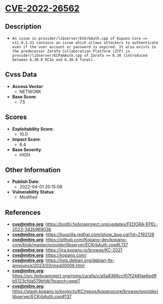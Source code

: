 
# [CVE-2022-26562](https://bodhi.fedoraproject.org/updates/FEDORA-EPEL-2023-342b96903b)

## Description

- `An issue in provider/libserver/ECKrbAuth.cpp of Kopano Core <= v11.0.2.51 contains an issue which allows attackers to authenticate even if the user account or password is expired. It also exists in the predecessor Zarafa Collaboration Platform (ZCP) in provider/libserver/ECPamAuth.cpp of Zarafa >= 6.30 (introduced between 6.30.0 RC1e and 6.30.8 final).`

## Cvss Data

- **Access Vector**:
  - NETWORK
- **Base Score**:
  - 7.5

## Scores

- **Exploitability Score**:
  - 10.0
- **Impact Score**:
  - 6.4
- **Base Severity**:
  - HIGH

## Other Information

- **Publish Date**:
  - 2022-04-01 20:15:08
- **Vulnerability Status**:
  - Modified

## References

- **cve@mitre.org**: https://bodhi.fedoraproject.org/updates/FEDORA-EPEL-2023-342b96903b
- **cve@mitre.org**: https://bugzilla.redhat.com/show_bug.cgi?id=2192126
- **cve@mitre.org**: https://github.com/Kopano-dev/kopano-core/blob/master/provider/libserver/ECKrbAuth.cpp#L137
- **cve@mitre.org**: https://jira.kopano.io/browse/KC-2021
- **cve@mitre.org**: https://kopano.com/
- **cve@mitre.org**: https://lists.debian.org/debian-lts-announce/2023/03/msg00006.html
- **cve@mitre.org**: https://src.fedoraproject.org/rpms/zarafa/c/a5a8366ccf07f248fae6edffb5123cfda579bfdb?branch=epel7
- **cve@mitre.org**: https://stash.kopano.io/projects/KC/repos/kopanocore/browse/provider/libserver/ECKrbAuth.cpp#137
